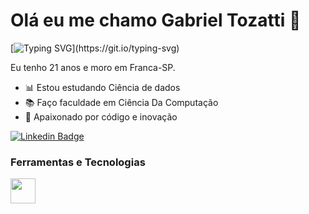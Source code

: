 # Olá eu me chamo Gabriel Tozatti 🤞
[![Typing SVG](https://readme-typing-svg.herokuapp.com?font=Fira+Code&duration=8000&pause=1000&color=a8b4c2&random=false&width=435&lines=Bem+vindo+ao+meu+perfil+do+GitHub!)](https://git.io/typing-svg)
<p>Eu tenho 21 anos e moro em Franca-SP.</p>

  - 📊 Estou estudando Ciência de dados
  - 📚 Faço faculdade em Ciência Da Computação
  - 🚀 Apaixonado por código e inovação 

<p align='left'>
    
[![Linkedin Badge](https://img.shields.io/badge/LinkedIn-0077B5?style=for-the-badge&logo=linkedin&logoColor=white)](https://www.linkedin.com/in/gabriel-tozatti-590568214/)



### Ferramentas e Tecnologias
<code><img src="https://cdn.jsdelivr.net/gh/devicons/devicon/icons/python/python-original.svg" width="40" height="40"></code>
</br>

